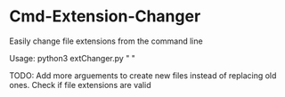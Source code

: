 # Cmd-Extension-Changer
Easily change file extensions from the command line

Usage: python3 extChanger.py "<Directory> <Extension to change> <New extension>"

TODO:
Add more arguements to create new files instead of replacing old ones.
Check if file extensions are valid
